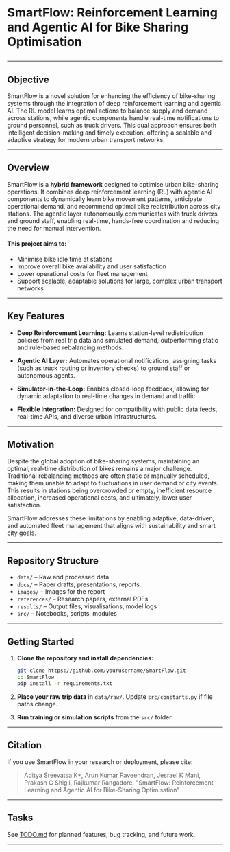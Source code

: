 # <p align="centre">SmartFlow: Reinforcement Learning and Agentic AI for Bike Sharing Optimisation</p>

---

## Objective

SmartFlow is a novel solution for enhancing the efficiency of bike-sharing systems through the integration of deep
reinforcement learning and agentic AI. The RL model learns optimal actions to balance supply and demand across stations,
while agentic components handle real-time notifications to ground personnel, such as truck drivers. This dual approach
ensures both intelligent decision-making and timely execution, offering a scalable and adaptive strategy for modern
urban transport networks.

---

## Overview

SmartFlow is a **hybrid framework** designed to optimise urban bike-sharing operations. It combines deep reinforcement
learning (RL) with agentic AI components to dynamically learn bike movement patterns, anticipate operational demand, and
recommend optimal bike redistribution across city stations. The agentic layer autonomously communicates with truck
drivers and ground staff, enabling real-time, hands-free coordination and reducing the need for manual intervention.

#### This project aims to:

* Minimise bike idle time at stations
* Improve overall bike availability and user satisfaction
* Lower operational costs for fleet management
* Support scalable, adaptable solutions for large, complex urban transport networks

---

## Key Features

* **Deep Reinforcement Learning:**
  Learns station-level redistribution policies from real trip data and simulated demand, outperforming static and
  rule-based rebalancing methods.

* **Agentic AI Layer:**
  Automates operational notifications, assigning tasks (such as truck routing or inventory checks) to ground staff or
  autonomous agents.

* **Simulator-in-the-Loop:**
  Enables closed-loop feedback, allowing for dynamic adaptation to real-time changes in demand and traffic.

* **Flexible Integration:**
  Designed for compatibility with public data feeds, real-time APIs, and diverse urban infrastructures.

---

## Motivation

Despite the global adoption of bike-sharing systems, maintaining an optimal, real-time distribution of bikes remains a
major challenge. Traditional rebalancing methods are often static or manually scheduled, making them unable to adapt to
fluctuations in user demand or city events. This results in stations being overcrowded or empty, inefficient resource
allocation, increased operational costs, and ultimately, lower user satisfaction.

SmartFlow addresses these limitations by enabling adaptive, data-driven, and automated fleet management that aligns with
sustainability and smart city goals.

---

## Repository Structure

* `data/` – Raw and processed data
* `docs/` – Paper drafts, presentations, reports
* `images/` – Images for the report
* `references/` – Research papers, external PDFs
* `results/` – Output files, visualisations, model logs
* `src/` – Notebooks, scripts, modules

---

## Getting Started

1. **Clone the repository and install dependencies:**

   ```bash
   git clone https://github.com/yourusername/SmartFlow.git
   cd SmartFlow
   pip install -r requirements.txt
   ```

2. **Place your raw trip data** in `data/raw/`.
   Update `src/constants.py` if file paths change.

3. **Run training or simulation scripts** from the `src/` folder.

---

## Citation

If you use SmartFlow in your research or deployment, please cite:

> Aditya Sreevatsa K\*, Arun Kumar Raveendran, Jesrael K Mani, Prakash G Shigli, Rajkumar Rangadore.
> "SmartFlow: Reinforcement Learning and Agentic AI for Bike-Sharing Optimisation"

---

## Tasks

See [TODO.md](TODO.md) for planned features, bug tracking, and future work.

---
